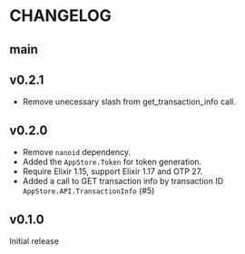 # CHANGELOG

## main

## v0.2.1

- Remove unecessary slash from get_transaction_info call.

## v0.2.0

- Remove `nanoid` dependency.
- Added the `AppStore.Token` for token generation.
- Require Elixir 1.15, support Elixir 1.17 and OTP 27.
- Added a call to GET transaction info by transaction ID `AppStore.API.TransactionInfo` (#5)

## v0.1.0

Initial release
